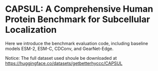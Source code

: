 # CAPSUL: A Comprehensive Human Protein Benchmark for Subcellular Localization

Here we introduce the benchmark evaluation code, including baseline models ESM-2, ESM-C, CDConv, and GearNet-Edge.

Notice: The full dataset used shoule be downloaded at https://huggingface.co/datasets/getbetterhyccc/CAPSUL
